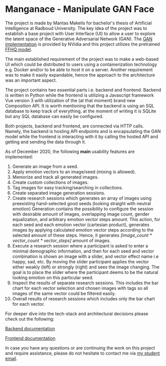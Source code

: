 # Manganace - Manipulate GAN Face

The project is made by Mantas Makelis for bachelor's thesis of Artificial Intelligence at Radboud University.
The key idea of the project was to establish a base project with User Interface (UI) to allow a user to explore the latent space of the Generative Adversarial Network (GAN).
The [GAN implementation](https://github.com/NVlabs/stylegan2) is provided by NVidia and this project utilizes the pretrained [FFHQ model](https://nvlabs-fi-cdn.nvidia.com/stylegan2/networks/stylegan2-ffhq-config-f.pkl).

The main established requirement of the project was to make a web-based UI which could be distributed to users using a containerization technology e.g. Docker and/or to be able to host it on a server.
Another requirement was to make it easily expandable, hence the approach to the architecture was an important aspect. 

The project contains two essential parts i.e. backend and frontend.
Backend is written in Python while the frontend is utilizing a Javascript framework Vue version 3 with utilization of the (at that moment) brand new Composition API.
It is worth mentioning that the backend is using an SQL database to keep track of everything, at the moment of writing it is SQLite but any SQL database can easily be configured.

Both projects, backend and frontend, are connected via HTTP calls.
Namely, the backend is hosting API endpoints and is encapsulating the GAN model while the frontend is interacting with it by calling the hosted API and getting and sending the data through it.

As of December 2020, the following **main** usability features are implemented:

1. Generate an image from a seed.
2. Apply emotion vectors to an image/seed (mixing is allowed).
3. Memorize and track all generated images.
4. Create custom collections of images.
5. Tag images for easy tracking/searching in collections.
6. Create separated image generation sessions.
7. Create research sessions which generates an array of images using preexisting hand-selected good seeds (looking straight with neutral emotion)
Generation contains the possibility to configure the session with desirable amount of images, overlapping image count, gender equalization, and arbitrary emotion vector steps amount.
This action, for each seed and each emotion vector (cartesian product), generates images by applying calculated emotion vector steps according to the selected amount of these steps.
Hence, it generates _[image_count * vector_count * vector_steps]_ amount of images.
8. Execute a research session where a participant is asked to enter a minimal demographic information, and then for each seed and vector combination is shown an image with a slider, and vector effect name i.e happy, sad, etc.
By moving the slider participant applies the vector either weakly (left) or strongly (right) and sees the image changing.
The goal is to place the slider where the participant deems to be the natural looking emotion on this particular seed.
9. Inspect the results of separate research sessions.
This includes the bar chart for each vector selection and chosen images with tags so all images of the same vector could be filtered easily.
10. Overall results of research sessions which includes only the bar chart for each vector.

For deeper dive into the tech-stack and architectural decisions please check out the following:

[Backend documentation](backend/README.md)

[Frontend documentation](frontend/README.md)

In case *you* have any questions or are continuing the work on this project and require assistance, please do not hesitate to contact me via [my student email](mailto:m.makelis@student.ru.nl).